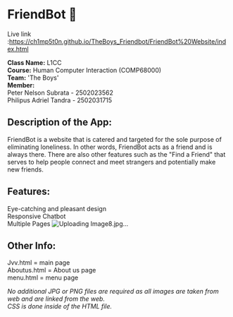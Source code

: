 # FriendBot :robot:
Live link :https://ch1mp5t0n.github.io/TheBoys_Friendbot/FriendBot%20Website/index.html

**Class Name:** L1CC  
**Course:** Human Computer Interaction (COMP68000)  
**Team:** 'The Boys'  
**Member:**  
Peter Nelson Subrata - 2502023562  
Philipus Adriel Tandra - 2502031715

## Description of the App:
FriendBot is a website that is catered and targeted for the sole purpose of eliminating loneliness. In other words, FriendBot acts as a friend and is always there. There are also other features such as the "Find a Friend" that serves to help people connect and meet strangers and potentially make new friends. 

## Features:  
Eye-catching and pleasant design <br />
Responsive Chatbot <br />
Multiple Pages 
![Uploading Image8.jpg…]()

## Other Info:  
Jvv.html = main page  
Aboutus.html = About us page  
menu.html = menu page  
  
  
*No additional JPG or PNG files are required as all images are taken from web and are linked from the web.  
CSS is done inside of the HTML file.*
